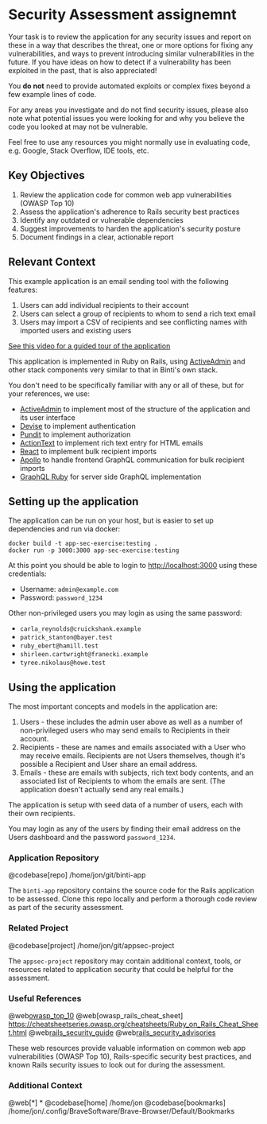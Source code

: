 # Security Assessment assignemnt

Your task is to review the application for any security issues and
report on these in a way that describes the threat, one or more
options for fixing any vulnerabilities, and ways to prevent
introducing similar vulnerabilities in the future. If you have
ideas on how to detect if a vulnerability has been exploited
in the past, that is also appreciated!

You **do not** need to provide automated exploits or complex fixes
beyond a few example lines of code.

For any areas you investigate and do not find security issues,
please also note what potential issues you were looking for and
why you believe the code you looked at may not be vulnerable.

Feel free to use any resources you might normally use in evaluating
code, e.g. Google, Stack Overflow, IDE tools, etc.

## Key Objectives
1. Review the application code for common web app vulnerabilities (OWASP Top 10)  
2. Assess the application's adherence to Rails security best practices
3. Identify any outdated or vulnerable dependencies 
4. Suggest improvements to harden the application's security posture
5. Document findings in a clear, actionable report

## Relevant Context 
This example application is an email sending tool with the following features:

1. Users can add individual recipients to their account
2. Users can select a group of recipients to whom to send a rich
   text email
3. Users may import a CSV of recipients and see conflicting
   names with imported users and existing users

[See this video for a guided tour of the application](https://www.loom.com/share/4dbd717b4eae4a509851aef58c23ad1f)

This application is implemented in Ruby on Rails, using
[ActiveAdmin](https://github.com/activeadmin/activeadmin) and other
stack components very similar to that in Binti's own stack.

You don't need to be specifically familiar with any or all of these, but for your references, we use:

- [ActiveAdmin](https://github.com/activeadmin/activeadmin) to implement most of the structure of the application and its user interface
- [Devise](https://github.com/heartcombo/devise) to implement authentication
- [Pundit](https://github.com/varvet/pundit) to implement authorization
- [ActionText](https://guides.rubyonrails.org/action_text_overview.html) to implement rich text entry for HTML emails
- [React](https://react.dev/) to implement bulk recipient imports
- [Apollo](https://www.apollographql.com/docs/react/) to handle frontend GraphQL communication for bulk recipient imports
- [GraphQL Ruby](https://graphql-ruby.org/) for server side GraphQL implementation

## Setting up the application

The application can be run on your host, but is easier to set up
dependencies and run via docker:

```shell
docker build -t app-sec-exercise:testing .
docker run -p 3000:3000 app-sec-exercise:testing
```

At this point you should be able to login to
[http://localhost:3000](http://localhost:3000) using these credentials:

- Username: `admin@example.com`
- Password: `password_1234`

Other non-privileged users you may login as using the same password:
- `carla_reynolds@cruickshank.example`
- `patrick_stanton@bayer.test`
- `ruby_ebert@hamill.test`
- `shirleen.cartwright@franecki.example`
- `tyree.nikolaus@howe.test`

## Using the application

The most important concepts and models in the application are:

1. Users - these includes the admin user above as well as a number
   of non-privileged users who may send emails to Recipients in
   their account.
2. Recipients - these are names and emails associated with a User
   who may receive emails. Recipients are not Users themselves,
   though it's possible a Recipient and User share an email address.
3. Emails - these are emails with subjects, rich text body contents,
   and an associated list of Recipients to whom the emails are sent.
   (The application doesn't actually send any real emails.)

The application is setup with seed data of a number of users, each
with their own recipients.

You may login as any of the users by finding their email address on
the Users dashboard and the password `password_1234`.


### Application Repository
@codebase[repo] /home/jon/git/binti-app

The `binti-app` repository contains the source code for the Rails application to be assessed. Clone this repo locally and perform a thorough code review as part of the security assessment.

### Related Project
@codebase[project] /home/jon/git/appsec-project 

The `appsec-project` repository may contain additional context, tools, or resources related to application security that could be helpful for the assessment.

### Useful References
@web[owasp_top_10](https://owasp.org/www-project-top-ten/)
@web[owasp_rails_cheat_sheet] https://cheatsheetseries.owasp.org/cheatsheets/Ruby_on_Rails_Cheat_Sheet.html 
@web[rails_security_guide](https://guides.rubyonrails.org/v7.1/security.html)
@web[rails_security_advisories](https://discuss.rubyonrails.org/c/security-announcements/9)

These web resources provide valuable information on common web app vulnerabilities (OWASP Top 10), Rails-specific security best practices, and known Rails security issues to look out for during the assessment.

### Additional Context
@web[*] *
@codebase[home] /home/jon
@codebase[bookmarks] /home/jon/.config/BraveSoftware/Brave-Browser/Default/Bookmarks
